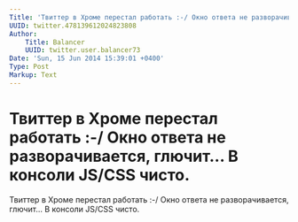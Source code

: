 ```yaml
---
Title: 'Твиттер в Хроме перестал работать :-/ Окно ответа не разворачивается, глючит... В консоли JS/CSS чисто.'
UUID: twitter.478139612024823808
Author:
    Title: Balancer
    UUID: twitter.user.balancer73
Date: 'Sun, 15 Jun 2014 15:39:01 +0400'
Type: Post
Markup: Text
---
```


# Твиттер в Хроме перестал работать :-/ Окно ответа не разворачивается, глючит... В консоли JS/CSS чисто.

Твиттер в Хроме перестал работать :-/ Окно ответа не
разворачивается, глючит... В консоли JS/CSS чисто.
